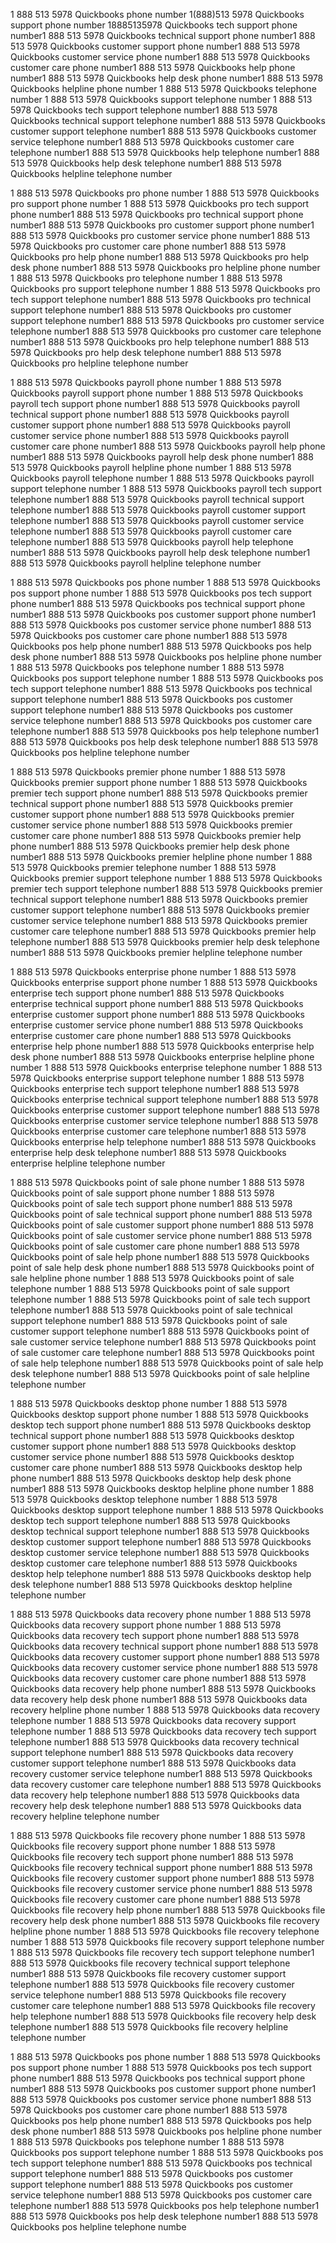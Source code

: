 1 888 513 5978 Quickbooks phone number 1(888)513 5978 Quickbooks support phone number 18885135978 Quickbooks tech support phone number1 888 513 5978 Quickbooks technical support phone number1 888 513 5978 Quickbooks customer support phone number1 888 513 5978 Quickbooks customer service phone number1 888 513 5978 Quickbooks customer care phone number1 888 513 5978 Quickbooks help phone number1 888 513 5978 Quickbooks help desk phone number1 888 513 5978 Quickbooks helpline phone number 1 888 513 5978 Quickbooks telephone number 1 888 513 5978 Quickbooks support telephone number 1 888 513 5978 Quickbooks tech support telephone number1 888 513 5978 Quickbooks technical support telephone number1 888 513 5978 Quickbooks customer support telephone number1 888 513 5978 Quickbooks customer service telephone number1 888 513 5978 Quickbooks customer care telephone number1 888 513 5978 Quickbooks help telephone number1 888 513 5978 Quickbooks help desk telephone number1 888 513 5978 Quickbooks helpline telephone number

1 888 513 5978 Quickbooks pro phone number 1 888 513 5978 Quickbooks pro support phone number 1 888 513 5978 Quickbooks pro tech support phone number1 888 513 5978 Quickbooks pro technical support phone number1 888 513 5978 Quickbooks pro customer support phone number1 888 513 5978 Quickbooks pro customer service phone number1 888 513 5978 Quickbooks pro customer care phone number1 888 513 5978 Quickbooks pro help phone number1 888 513 5978 Quickbooks pro help desk phone number1 888 513 5978 Quickbooks pro helpline phone number 1 888 513 5978 Quickbooks pro telephone number 1 888 513 5978 Quickbooks pro support telephone number 1 888 513 5978 Quickbooks pro tech support telephone number1 888 513 5978 Quickbooks pro technical support telephone number1 888 513 5978 Quickbooks pro customer support telephone number1 888 513 5978 Quickbooks pro customer service telephone number1 888 513 5978 Quickbooks pro customer care telephone number1 888 513 5978 Quickbooks pro help telephone number1 888 513 5978 Quickbooks pro help desk telephone number1 888 513 5978 Quickbooks pro helpline telephone number

1 888 513 5978 Quickbooks payroll phone number 1 888 513 5978 Quickbooks payroll support phone number 1 888 513 5978 Quickbooks payroll tech support phone number1 888 513 5978 Quickbooks payroll technical support phone number1 888 513 5978 Quickbooks payroll customer support phone number1 888 513 5978 Quickbooks payroll customer service phone number1 888 513 5978 Quickbooks payroll customer care phone number1 888 513 5978 Quickbooks payroll help phone number1 888 513 5978 Quickbooks payroll help desk phone number1 888 513 5978 Quickbooks payroll helpline phone number 1 888 513 5978 Quickbooks payroll telephone number 1 888 513 5978 Quickbooks payroll support telephone number 1 888 513 5978 Quickbooks payroll tech support telephone number1 888 513 5978 Quickbooks payroll technical support telephone number1 888 513 5978 Quickbooks payroll customer support telephone number1 888 513 5978 Quickbooks payroll customer service telephone number1 888 513 5978 Quickbooks payroll customer care telephone number1 888 513 5978 Quickbooks payroll help telephone number1 888 513 5978 Quickbooks payroll help desk telephone number1 888 513 5978 Quickbooks payroll helpline telephone number

1 888 513 5978 Quickbooks pos phone number 1 888 513 5978 Quickbooks pos support phone number 1 888 513 5978 Quickbooks pos tech support phone number1 888 513 5978 Quickbooks pos technical support phone number1 888 513 5978 Quickbooks pos customer support phone number1 888 513 5978 Quickbooks pos customer service phone number1 888 513 5978 Quickbooks pos customer care phone number1 888 513 5978 Quickbooks pos help phone number1 888 513 5978 Quickbooks pos help desk phone number1 888 513 5978 Quickbooks pos helpline phone number 1 888 513 5978 Quickbooks pos telephone number 1 888 513 5978 Quickbooks pos support telephone number 1 888 513 5978 Quickbooks pos tech support telephone number1 888 513 5978 Quickbooks pos technical support telephone number1 888 513 5978 Quickbooks pos customer support telephone number1 888 513 5978 Quickbooks pos customer service telephone number1 888 513 5978 Quickbooks pos customer care telephone number1 888 513 5978 Quickbooks pos help telephone number1 888 513 5978 Quickbooks pos help desk telephone number1 888 513 5978 Quickbooks pos helpline telephone number

1 888 513 5978 Quickbooks premier phone number 1 888 513 5978 Quickbooks premier support phone number 1 888 513 5978 Quickbooks premier tech support phone number1 888 513 5978 Quickbooks premier technical support phone number1 888 513 5978 Quickbooks premier customer support phone number1 888 513 5978 Quickbooks premier customer service phone number1 888 513 5978 Quickbooks premier customer care phone number1 888 513 5978 Quickbooks premier help phone number1 888 513 5978 Quickbooks premier help desk phone number1 888 513 5978 Quickbooks premier helpline phone number 1 888 513 5978 Quickbooks premier telephone number 1 888 513 5978 Quickbooks premier support telephone number 1 888 513 5978 Quickbooks premier tech support telephone number1 888 513 5978 Quickbooks premier technical support telephone number1 888 513 5978 Quickbooks premier customer support telephone number1 888 513 5978 Quickbooks premier customer service telephone number1 888 513 5978 Quickbooks premier customer care telephone number1 888 513 5978 Quickbooks premier help telephone number1 888 513 5978 Quickbooks premier help desk telephone number1 888 513 5978 Quickbooks premier helpline telephone number

1 888 513 5978 Quickbooks enterprise phone number 1 888 513 5978 Quickbooks enterprise support phone number 1 888 513 5978 Quickbooks enterprise tech support phone number1 888 513 5978 Quickbooks enterprise technical support phone number1 888 513 5978 Quickbooks enterprise customer support phone number1 888 513 5978 Quickbooks enterprise customer service phone number1 888 513 5978 Quickbooks enterprise customer care phone number1 888 513 5978 Quickbooks enterprise help phone number1 888 513 5978 Quickbooks enterprise help desk phone number1 888 513 5978 Quickbooks enterprise helpline phone number 1 888 513 5978 Quickbooks enterprise telephone number 1 888 513 5978 Quickbooks enterprise support telephone number 1 888 513 5978 Quickbooks enterprise tech support telephone number1 888 513 5978 Quickbooks enterprise technical support telephone number1 888 513 5978 Quickbooks enterprise customer support telephone number1 888 513 5978 Quickbooks enterprise customer service telephone number1 888 513 5978 Quickbooks enterprise customer care telephone number1 888 513 5978 Quickbooks enterprise help telephone number1 888 513 5978 Quickbooks enterprise help desk telephone number1 888 513 5978 Quickbooks enterprise helpline telephone number

1 888 513 5978 Quickbooks point of sale phone number 1 888 513 5978 Quickbooks point of sale support phone number 1 888 513 5978 Quickbooks point of sale tech support phone number1 888 513 5978 Quickbooks point of sale technical support phone number1 888 513 5978 Quickbooks point of sale customer support phone number1 888 513 5978 Quickbooks point of sale customer service phone number1 888 513 5978 Quickbooks point of sale customer care phone number1 888 513 5978 Quickbooks point of sale help phone number1 888 513 5978 Quickbooks point of sale help desk phone number1 888 513 5978 Quickbooks point of sale helpline phone number 1 888 513 5978 Quickbooks point of sale telephone number 1 888 513 5978 Quickbooks point of sale support telephone number 1 888 513 5978 Quickbooks point of sale tech support telephone number1 888 513 5978 Quickbooks point of sale technical support telephone number1 888 513 5978 Quickbooks point of sale customer support telephone number1 888 513 5978 Quickbooks point of sale customer service telephone number1 888 513 5978 Quickbooks point of sale customer care telephone number1 888 513 5978 Quickbooks point of sale help telephone number1 888 513 5978 Quickbooks point of sale help desk telephone number1 888 513 5978 Quickbooks point of sale helpline telephone number

1 888 513 5978 Quickbooks desktop phone number 1 888 513 5978 Quickbooks desktop support phone number 1 888 513 5978 Quickbooks desktop tech support phone number1 888 513 5978 Quickbooks desktop technical support phone number1 888 513 5978 Quickbooks desktop customer support phone number1 888 513 5978 Quickbooks desktop customer service phone number1 888 513 5978 Quickbooks desktop customer care phone number1 888 513 5978 Quickbooks desktop help phone number1 888 513 5978 Quickbooks desktop help desk phone number1 888 513 5978 Quickbooks desktop helpline phone number 1 888 513 5978 Quickbooks desktop telephone number 1 888 513 5978 Quickbooks desktop support telephone number 1 888 513 5978 Quickbooks desktop tech support telephone number1 888 513 5978 Quickbooks desktop technical support telephone number1 888 513 5978 Quickbooks desktop customer support telephone number1 888 513 5978 Quickbooks desktop customer service telephone number1 888 513 5978 Quickbooks desktop customer care telephone number1 888 513 5978 Quickbooks desktop help telephone number1 888 513 5978 Quickbooks desktop help desk telephone number1 888 513 5978 Quickbooks desktop helpline telephone number

1 888 513 5978 Quickbooks data recovery phone number 1 888 513 5978 Quickbooks data recovery support phone number 1 888 513 5978 Quickbooks data recovery tech support phone number1 888 513 5978 Quickbooks data recovery technical support phone number1 888 513 5978 Quickbooks data recovery customer support phone number1 888 513 5978 Quickbooks data recovery customer service phone number1 888 513 5978 Quickbooks data recovery customer care phone number1 888 513 5978 Quickbooks data recovery help phone number1 888 513 5978 Quickbooks data recovery help desk phone number1 888 513 5978 Quickbooks data recovery helpline phone number 1 888 513 5978 Quickbooks data recovery telephone number 1 888 513 5978 Quickbooks data recovery support telephone number 1 888 513 5978 Quickbooks data recovery tech support telephone number1 888 513 5978 Quickbooks data recovery technical support telephone number1 888 513 5978 Quickbooks data recovery customer support telephone number1 888 513 5978 Quickbooks data recovery customer service telephone number1 888 513 5978 Quickbooks data recovery customer care telephone number1 888 513 5978 Quickbooks data recovery help telephone number1 888 513 5978 Quickbooks data recovery help desk telephone number1 888 513 5978 Quickbooks data recovery helpline telephone number

1 888 513 5978 Quickbooks file recovery phone number 1 888 513 5978 Quickbooks file recovery support phone number 1 888 513 5978 Quickbooks file recovery tech support phone number1 888 513 5978 Quickbooks file recovery technical support phone number1 888 513 5978 Quickbooks file recovery customer support phone number1 888 513 5978 Quickbooks file recovery customer service phone number1 888 513 5978 Quickbooks file recovery customer care phone number1 888 513 5978 Quickbooks file recovery help phone number1 888 513 5978 Quickbooks file recovery help desk phone number1 888 513 5978 Quickbooks file recovery helpline phone number 1 888 513 5978 Quickbooks file recovery telephone number 1 888 513 5978 Quickbooks file recovery support telephone number 1 888 513 5978 Quickbooks file recovery tech support telephone number1 888 513 5978 Quickbooks file recovery technical support telephone number1 888 513 5978 Quickbooks file recovery customer support telephone number1 888 513 5978 Quickbooks file recovery customer service telephone number1 888 513 5978 Quickbooks file recovery customer care telephone number1 888 513 5978 Quickbooks file recovery help telephone number1 888 513 5978 Quickbooks file recovery help desk telephone number1 888 513 5978 Quickbooks file recovery helpline telephone number

1 888 513 5978 Quickbooks pos phone number 1 888 513 5978 Quickbooks pos support phone number 1 888 513 5978 Quickbooks pos tech support phone number1 888 513 5978 Quickbooks pos technical support phone number1 888 513 5978 Quickbooks pos customer support phone number1 888 513 5978 Quickbooks pos customer service phone number1 888 513 5978 Quickbooks pos customer care phone number1 888 513 5978 Quickbooks pos help phone number1 888 513 5978 Quickbooks pos help desk phone number1 888 513 5978 Quickbooks pos helpline phone number 1 888 513 5978 Quickbooks pos telephone number 1 888 513 5978 Quickbooks pos support telephone number 1 888 513 5978 Quickbooks pos tech support telephone number1 888 513 5978 Quickbooks pos technical support telephone number1 888 513 5978 Quickbooks pos customer support telephone number1 888 513 5978 Quickbooks pos customer service telephone number1 888 513 5978 Quickbooks pos customer care telephone number1 888 513 5978 Quickbooks pos help telephone number1 888 513 5978 Quickbooks pos help desk telephone number1 888 513 5978 Quickbooks pos helpline telephone numbe
